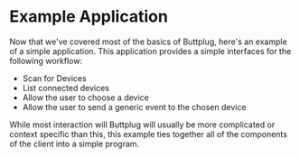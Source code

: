 # Example Application

Now that we've covered most of the basics of Buttplug, here's an example of a simple application. This application provides a simple interfaces for the following workflow:

* Scan for Devices
* List connected devices
* Allow the user to choose a device
* Allow the user to send a generic event to the chosen device

While most interaction will Buttplug will usually be more complicated or context specific than this, this example ties together all of the components of the client into a simple program.

<CodeSwitcher :languages="{rust:'Rust', csharp:'C#', ts:'TypeScript', js:'JS', twine: 'Twine (Sugarcube)'}">
<template v-slot:rust>

```rust
// Need to write this example
```

</template>
<template v-slot:csharp>

<<< @/examples/csharp/ApplicationExample/Program.cs

</template>
<template v-slot:js>

```js
// Need to write this example
```

</template>
<template v-slot:ts>

<<< @/examples/typescript/src/errors-example.ts

</template>
<template v-slot:twine>

```html
<!-- Need to write the Twine error handling example. -->
```

</template>
</CodeSwitcher>
